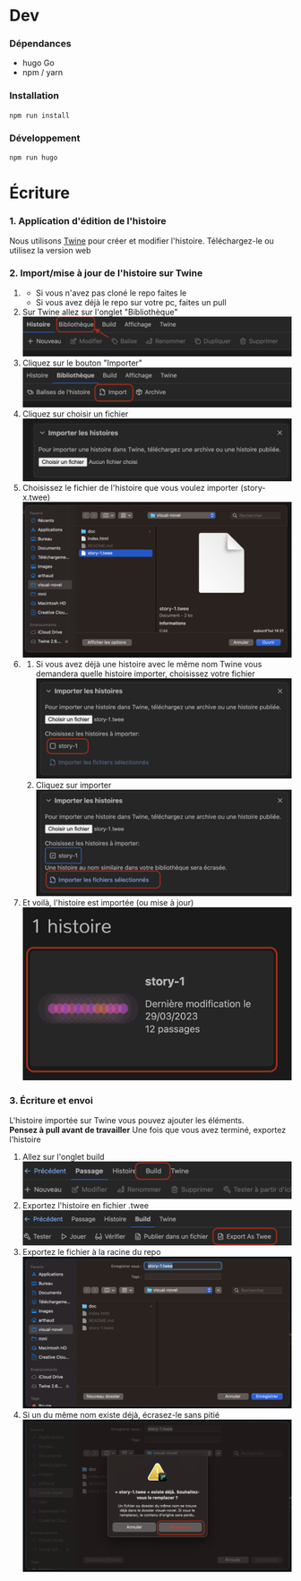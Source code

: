 # Dev
### Dépendances
- hugo Go
- npm / yarn
### Installation
```shell
npm run install
```
### Développement
```shell
npm run hugo
```
# Écriture
### 1. Application d'édition de l'histoire 
Nous utilisons [Twine](https://twinery.org/) pour créer et modifier l'histoire.
Téléchargez-le ou utilisez la version web

### 2. Import/mise à jour de l'histoire sur Twine
1.
   - Si vous n'avez pas cloné le repo faites le
   - Si vous avez déjà le repo sur votre pc, faites un pull
2. Sur Twine allez sur l'onglet "Bibliothèque" <img src="./doc/1-library.png">
3. Cliquez sur le bouton "Importer" <img src="./doc/2-import.png">
4. Cliquez sur choisir un fichier <img src="./doc/3-import-choose-file.png">
5. Choisissez le fichier de l'histoire que vous voulez importer (story-x.twee)<img src="./doc/4-choose-story-1.png">
6. 
   1. Si vous avez déjà une histoire avec le même nom Twine vous demandera quelle histoire importer, choisissez votre fichier <img src="./doc/5-check-story-1.png">
   2. Cliquez sur importer <img src="./doc/6-click-import.png">
7. Et voilà, l'histoire est importée (ou mise à jour) <img src="./doc/7-file-imported.png">

### 3. Écriture et envoi
L'histoire importée sur Twine vous pouvez ajouter les éléments.  
**Pensez à pull avant de travailler**
Une fois que vous avez terminé, exportez l'histoire 
1. Allez sur l'onglet build<img src="./doc/1-build.png">
2. Exportez l'histoire en fichier .twee <img src="./doc/2-export-as-twee.png">
3. Exportez le fichier à la racine du repo <img src="./doc/3-export-file.png">
4. Si un du même nom existe déjà, écrasez-le sans pitié <img src="./doc/4-overwrite-file.png">